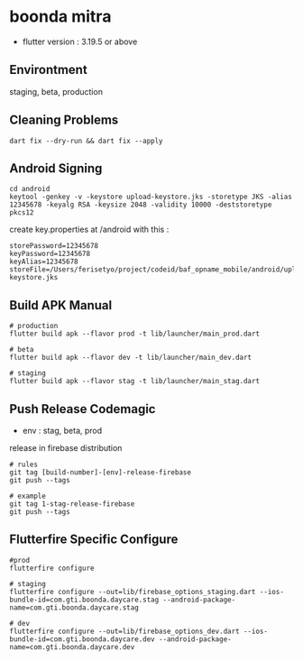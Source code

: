 # boonda mitra

- flutter version : 3.19.5 or above

## Environtment

staging, beta, production

## Cleaning Problems

```
dart fix --dry-run && dart fix --apply
```

## Android Signing

```
cd android
keytool -genkey -v -keystore upload-keystore.jks -storetype JKS -alias 12345678 -keyalg RSA -keysize 2048 -validity 10000 -deststoretype pkcs12
```

create key.properties at /android with this :
```
storePassword=12345678
keyPassword=12345678
keyAlias=12345678
storeFile=/Users/ferisetyo/project/codeid/baf_opname_mobile/android/upload-keystore.jks
```

## Build APK Manual

```
# production
flutter build apk --flavor prod -t lib/launcher/main_prod.dart

# beta
flutter build apk --flavor dev -t lib/launcher/main_dev.dart

# staging
flutter build apk --flavor stag -t lib/launcher/main_stag.dart
```

## Push Release Codemagic
- env : stag, beta, prod

release in firebase distribution
```
# rules
git tag [build-number]-[env]-release-firebase
git push --tags

# example
git tag 1-stag-release-firebase
git push --tags

```

## Flutterfire Specific Configure
```
#prod
flutterfire configure

# staging
flutterfire configure --out=lib/firebase_options_staging.dart --ios-bundle-id=com.gti.boonda.daycare.stag --android-package-name=com.gti.boonda.daycare.stag

# dev
flutterfire configure --out=lib/firebase_options_dev.dart --ios-bundle-id=com.gti.boonda.daycare.dev --android-package-name=com.gti.boonda.daycare.dev
```